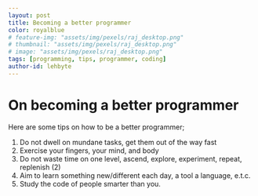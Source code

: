 ```yaml
---
layout: post
title: Becoming a better programmer
color: royalblue
# feature-img: "assets/img/pexels/raj_desktop.png"
# thumbnail: "assets/img/pexels/raj_desktop.png"
# image: "assets/img/pexels/raj_desktop.png"
tags: [programming, tips, programmer, coding]
author-id: lehbyte
---
```


# On becoming a better programmer

Here are some tips on how to be a better programmer;
1. Do not dwell on mundane tasks, get them out of the way fast
2. Exercise your fingers, your mind, and body
3. Do not waste time on one level, ascend, explore, experiment, repeat, replenish (2)
4. Aim to learn something new/different each day, a tool a language, e.t.c.
5. Study the code of people smarter than you. 
